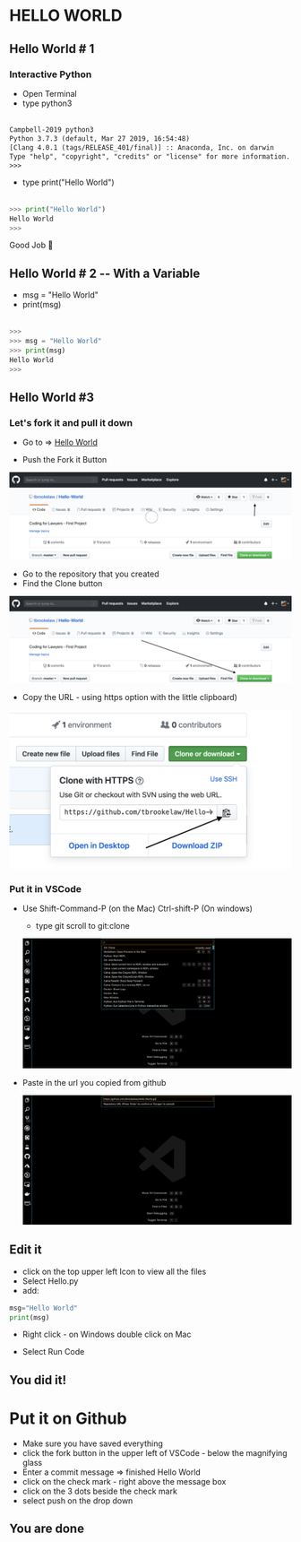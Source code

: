 # HELLO WORLD

## Hello World # 1

### Interactive Python

* Open Terminal
* type  python3

```

Campbell-2019 python3
Python 3.7.3 (default, Mar 27 2019, 16:54:48)
[Clang 4.0.1 (tags/RELEASE_401/final)] :: Anaconda, Inc. on darwin
Type "help", "copyright", "credits" or "license" for more information.
>>>
```

* type print("Hello World")

```python

>>> print("Hello World")
Hello World
>>>
```

Good Job 🎉

## Hello World # 2 -- With a Variable

* msg = "Hello World"
* print(msg)

```python

>>>
>>> msg = "Hello World"
>>> print(msg)
Hello World
>>>
```

 ## Hello World #3 

### Let's fork it and pull it down

 * Go to => [Hello World](https://github.com/tbrookelaw/Hello-World)

 * Push the Fork it Button

 ![alt Fork](fork-it.png)

 * Go to the repository that you created
 * Find the Clone button

 ![Clone it](clone-it.png)

 * Copy the URL - using https option with the little clipboard)

 ![clone](clone.png)

### Put it in VSCode

  * Use Shift-Command-P (on the Mac) Ctrl-shift-P (On windows)
    * type git scroll to git:clone

    ![VSCode clone](VSCode-1.png)

  * Paste in the url you copied from github

    ![VSCode clone 2](VSCode-2.png)

## Edit it

* click on the top upper left Icon to view all the files
* Select Hello.py
* add:

```python
msg="Hello World"
print(msg)
```
* Right click - on Windows double click on Mac 

* Select Run Code

## You did it!

# Put it on Github

* Make sure you have saved everything
* click the fork button in the upper left of VSCode - below the magnifying glass
* Enter a commit message => finished Hello World
* click on the check mark - right above the message box
* click on the 3 dots beside the check mark 
* select push on the drop down


## You are done



